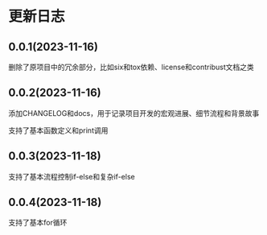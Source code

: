 # 更新日志

## 0.0.1(2023-11-16)
删除了原项目中的冗余部分，比如six和tox依赖、license和contribust文档之类

## 0.0.2(2023-11-16)
添加CHANGELOG和docs，用于记录项目开发的宏观进展、细节流程和背景故事

支持了基本函数定义和print调用

## 0.0.3(2023-11-18)
支持了基本流程控制if-else和复杂if-else

## 0.0.4(2023-11-18)
支持了基本for循环